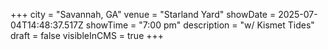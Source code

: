 +++
city = "Savannah, GA"
venue = "Starland Yard"
showDate = 2025-07-04T14:48:37.517Z
showTime = "7:00 pm"
description = "w/ Kismet Tides"
draft = false
visibleInCMS = true
+++
